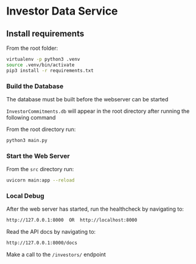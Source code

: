 # Investor Data Service

## Install requirements

From the root folder:

``` bash
virtualenv -p python3 .venv
source .venv/bin/activate
pip3 install -r requirements.txt
```

### Build the Database

The database must be built before the webserver can be started

```InvestorCommitments.db``` will appear in the root directory after running the following command

From the root directory run:

``` bash
python3 main.py
```

### Start the Web Server

From the ```src``` directory run:

```bash
uvicorn main:app --reload
```

### Local Debug

After the web server has started, run the healthcheck by navigating to:

``` bash
http://127.0.0.1:8000  OR  http://localhost:8000
```

Read the API docs by navigating to:

``` bash
http://127.0.0.1:8000/docs
```

Make a call to the ```/investors/``` endpoint